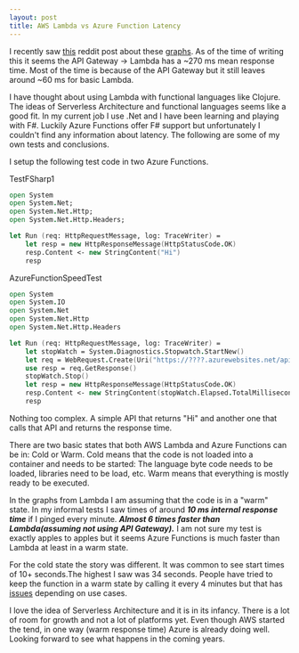 ```yaml
---
layout: post
title: AWS Lambda vs Azure Function Latency
---
```


I recently saw [this](https://www.reddit.com/r/programming/comments/56t76l/aws_latency_comparison_api_gateway_vs_lambda_vs/) reddit post
 about these [graphs](https://www.prerender.cloud/lambda-latency).
As of the time of writing this it seems the API Gateway -> Lambda has a ~270 ms mean response time. Most of the time is because of the API Gateway but it still leaves around ~60 ms for basic Lambda.

I have thought about using Lambda with functional languages like Clojure. The ideas of Serverless Architecture and functional languages seems like a good fit.
In my current job I use .Net and I have been learning and playing with  F#.
Luckily Azure Functions offer F# support but unfortunately I couldn't find any information about latency.
The following are some of my own tests and conclusions.

I setup the following test code in two Azure Functions.

TestFSharp1

~~~fsharp
open System
open System.Net;
open System.Net.Http;
open System.Net.Http.Headers;

let Run (req: HttpRequestMessage, log: TraceWriter) =  
    let resp = new HttpResponseMessage(HttpStatusCode.OK)
    resp.Content <- new StringContent("Hi")
    resp
~~~

AzureFunctionSpeedTest

~~~fsharp
open System
open System.IO
open System.Net
open System.Net.Http
open System.Net.Http.Headers

let Run (req: HttpRequestMessage, log: TraceWriter) =  
    let stopWatch = System.Diagnostics.Stopwatch.StartNew()
    let req = WebRequest.Create(Uri("https://????.azurewebsites.net/api/TestFSharp1"))
    use resp = req.GetResponse()
    stopWatch.Stop()
    let resp = new HttpResponseMessage(HttpStatusCode.OK)
    resp.Content <- new StringContent(stopWatch.Elapsed.TotalMilliseconds.ToString())
    resp
~~~

Nothing too complex.
A simple API that returns "Hi" and another one that calls that API and returns the response time.


There are two basic states that both AWS Lambda and Azure Functions can be in: Cold or Warm.
Cold means that the code is not loaded into a container and needs to be started: The language byte code needs to be loaded, libraries need to be load, etc.
Warm means that everything is mostly ready to be executed.

In the graphs from Lambda I am assuming that the code is in a "warm" state.
In my informal tests I saw times of around ***10 ms internal response time*** if I pinged every minute. ***Almost 6 times faster than Lambda(assuming not using API Gateway).***
I am not sure my test is exactly apples to apples but it seems Azure Functions is much faster than Lambda at least in a warm state.

For the cold state the story was different. It was common to see start times of 10+ seconds.The highest I saw was 34 seconds.
People have tried to keep the function in a warm state by calling it every 4 minutes but that has [issues](https://github.com/Azure/azure-webjobs-sdk-script/issues/298) depending on use cases.

I love the idea of Serverless Architecture and it is in its infancy.
There is a lot of room for growth and not a lot of platforms yet.
Even though AWS started the tend, in one way (warm response time) Azure is already doing well. Looking forward to see what happens in the coming years.
